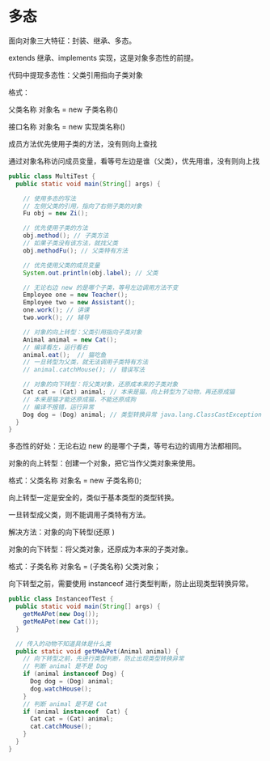 # 多态

面向对象三大特征：封装、继承、多态。

extends 继承、implements 实现，这是对象多态性的前提。

代码中提现多态性：父类引用指向子类对象

格式：

父类名称 对象名 = new 子类名称()

接口名称 对象名 = new 实现类名称()

成员方法优先使用子类的方法，没有则向上查找

通过对象名称访问成员变量，看等号左边是谁（父类），优先用谁，没有则向上找

```java
public class MultiTest {
  public static void main(String[] args) {

    // 使用多态的写法
    // 左侧父类的引用，指向了右侧子类的对象
    Fu obj = new Zi();

    // 优先使用子类的方法
    obj.method(); // 子类方法
    // 如果子类没有该方法，就找父类
    obj.methodFu(); // 父类特有方法

    // 优先使用父类的成员变量
    System.out.println(obj.label); // 父类

    // 无论右边 new 的是哪个子类，等号左边调用方法不变
    Employee one = new Teacher();
    Employee two = new Assistant();
    one.work(); // 讲课
    two.work(); // 辅导

    // 对象的向上转型：父类引用指向子类对象
    Animal animal = new Cat();
    // 编译看左，运行看右
    animal.eat();  // 猫吃鱼
    // 一旦转型为父类，就无法调用子类特有方法
    // animal.catchMouse(); // 错误写法

    // 对象的向下转型：将父类对象，还原成本来的子类对象
    Cat cat = (Cat) animal; // 本来是猫，向上转型为了动物，再还原成猫
    // 本来是猫才能还原成猫，不能还原成狗
    // 编译不报错，运行异常
    Dog dog = (Dog) animal; // 类型转换异常 java.lang.ClassCastException
  }
}
```

多态性的好处：无论右边 new 的是哪个子类，等号右边的调用方法都相同。

对象的向上转型：创建一个对象，把它当作父类对象来使用。

格式：父类名称 对象名 = new 子类名称();

向上转型一定是安全的，类似于基本类型的类型转换。

一旦转型成父类，则不能调用子类特有方法。

解决方法：对象的向下转型(还原 )

对象的向下转型：将父类对象，还原成为本来的子类对象。

格式：子类名称 对象名 = (子类名称) 父类对象；

向下转型之前，需要使用 instanceof 进行类型判断，防止出现类型转换异常。

```java
public class InstanceofTest {
  public static void main(String[] args) {
    getMeAPet(new Dog());
    getMeAPet(new Cat());
  }

  // 传入的动物不知道具体是什么类
  public static void getMeAPet(Animal animal) {
    // 向下转型之前，先进行类型判断，防止出现类型转换异常
    // 判断 animal 是不是 Dog
    if (animal instanceof Dog) {
      Dog dog = (Dog) animal;
      dog.watchHouse();
    }
    // 判断 animal 是不是 Cat
    if (animal instanceof  Cat) {
      Cat cat = (Cat) animal;
      cat.catchMouse();
    }
  }
}
```